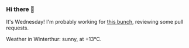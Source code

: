 ### Hi there :wave:

It's Wednesday! I'm probably working for [this bunch](https://github.com/kohofinancial), reviewing some pull requests.

Weather in Winterthur: sunny, at +13°C.
